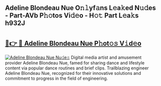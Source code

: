 ## Adeline Blondeau Nue O𝚗𝚕yf𝚊ns L𝚎a𝚔ed N𝚞𝚍es - Part-AVb P𝚑𝚘tos Vi𝚍𝚎o - H𝚘𝚝 Part L𝚎a𝚔s h932J

# <h2><a href="http://kf388ib.oniu.top/?m=Adeline+Blondeau+Nue">🔗👉 🔴 Adeline Blondeau Nue P𝚑ot𝚘𝚜 V𝚒d𝚎o</a></h2>

[![Adeline Blondeau Nue Nu𝚍e𝚜](https://i.imgur.com/0qMVB7G.gif)](http://kf388ib.oniu.top/?m=Adeline+Blondeau+Nue)
Digital media artist and amusement provider Adeline Blondeau Nue, famed for sharing dance and lifestyle content via popular dance routines and brief clips. Trailblazing engineer Adeline Blondeau Nue, recognized for their innovative solutions and commitment to progress in the field of engineering.  
